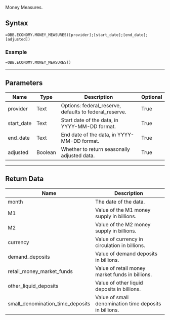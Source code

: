 <!-- markdownlint-disable MD041 -->

Money Measures.

## Syntax

```excel wordwrap
=OBB.ECONOMY.MONEY_MEASURES([provider];[start_date];[end_date];[adjusted])
```

### Example

```excel wordwrap
=OBB.ECONOMY.MONEY_MEASURES()
```

---

## Parameters

| Name | Type | Description | Optional |
| ---- | ---- | ----------- | -------- |
| provider | Text | Options: federal_reserve, defaults to federal_reserve. | True |
| start_date | Text | Start date of the data, in YYYY-MM-DD format. | True |
| end_date | Text | End date of the data, in YYYY-MM-DD format. | True |
| adjusted | Boolean | Whether to return seasonally adjusted data. | True |

---

## Return Data

| Name | Description |
| ---- | ----------- |
| month | The date of the data.  |
| M1 | Value of the M1 money supply in billions.  |
| M2 | Value of the M2 money supply in billions.  |
| currency | Value of currency in circulation in billions.  |
| demand_deposits | Value of demand deposits in billions.  |
| retail_money_market_funds | Value of retail money market funds in billions.  |
| other_liquid_deposits | Value of other liquid deposits in billions.  |
| small_denomination_time_deposits | Value of small denomination time deposits in billions.  |
